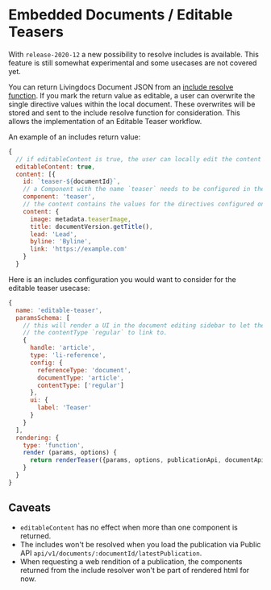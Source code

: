 # Embedded Documents / Editable Teasers

With `release-2020-12` a new possibility to resolve includes is available. This feature is still somewhat experimental and some usecases are not covered yet.

You can return Livingdocs Document JSON from an [include resolve function](../evaluation-guide/intro.md).
If you mark the return value as editable, a user can overwrite the single directive values within the local document. These overwrites will be stored and sent to the include resolve function for consideration.
This allows the implementation of an Editable Teaser workflow.

An example of an includes return value:
```js
{
  // if editableContent is true, the user can locally edit the content
  editableContent: true,
  content: [{
    id: `teaser-${documentId}`,
    // a Component with the name `teaser` needs to be configured in the design
    component: 'teaser', 
    // the content contains the values for the directives configured on the `teaser` component
    content: {
      image: metadata.teaserImage,
      title: documentVersion.getTitle(),
      lead: 'Lead',
      byline: 'Byline',
      link: 'https://example.com'
    }
  }
```

Here is an includes configuration you would want to consider for the editable teaser usecase:
```js
{
  name: 'editable-teaser',
  paramsSchema: [
    // this will render a UI in the document editing sidebar to let the User select a document with
    // the contentType `regular` to link to.
    {
      handle: 'article',
      type: 'li-reference',
      config: {
        referenceType: 'document',
        documentType: 'article',
        contentType: ['regular']
      },
      ui: {
        label: 'Teaser'
      }
    }
  ],
  rendering: {
    type: 'function',
    render (params, options) {
      return renderTeaser({params, options, publicationApi, documentApi})
    }
  }
}
```

## Caveats
- `editableContent` has no effect when more than one component is returned.
- The includes won't be resolved when you load the publication via Public API `api/v1/documents/:documentId/latestPublication`.
- When requesting a web rendition of a publication, the components returned from the include resolver won't be part of rendered html for now.